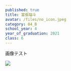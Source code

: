 ```yaml
---
published: true
title: 富張瑠斗
avatar: /files/no_icon.jpeg
category: 04_B
school_year: 4
year_of_graduation: 2021
class: 6
---
```

画像テスト

![](/files/%E5%86%8D%E7%94%9F%E5%81%9C%E6%AD%A2%E3%83%9C%E3%82%BF%E3%83%B3.png)